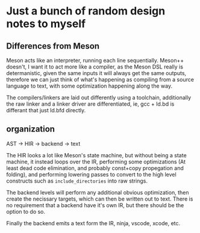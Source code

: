 # Just a bunch of random design notes to myself

## Differences from Meson

Meson acts like an interpreter, running each line sequentially. Meson++
doesn't, I want it to act more like a compiler, as the Meson DSL really is
determanistic, given the same inputs it will always get the same outputs,
therefore we can just think of what's happening as compiling from a source
language to text, with some optimization happening along the way.

The compilers/linkers are laid out differently using a toolchain,
additionally the raw linker and a linker driver are differentiated, ie, gcc +
ld.bd is differant that just ld.bfd directly.

## organization

AST -> HIR -> backend -> text

The HIR looks a lot like Meson's state machine, but without being a state
machine, it instead loops over the IR, performing some optimizations (At
least dead code elimination, and probably const+copy propegation and
folding), and performing lowering passes to convert to the high level
constructs such as `include_directories` into raw strings.

The backend levels will perform any additional obvious optimization, then
create the necissary targets, which can then be written out to text. There is
no requirement that a backend have it's own IR, but there should be the
option to do so.

Finally the backend emits a text form the IR, ninja, vscode, xcode, etc.
